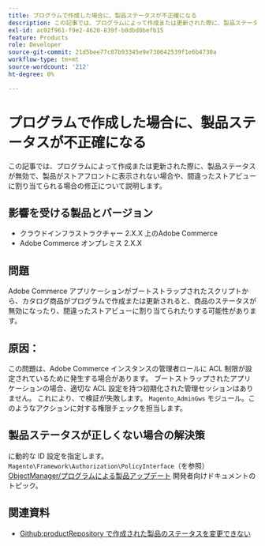 ```yaml
---
title: プログラムで作成した場合に、製品ステータスが不正確になる
description: この記事では、プログラムによって作成または更新された際に、製品ステータスが無効で、製品がストアフロントに表示されない場合や、間違ったストアビューに割り当てられる場合の修正について説明します。
exl-id: ac02f961-f9e2-4620-839f-b8dbd0befb15
feature: Products
role: Developer
source-git-commit: 21d5bee77c87b93345e9e730642539f1e6b4730a
workflow-type: tm+mt
source-wordcount: '212'
ht-degree: 0%

---
```


# プログラムで作成した場合に、製品ステータスが不正確になる

この記事では、プログラムによって作成または更新された際に、製品ステータスが無効で、製品がストアフロントに表示されない場合や、間違ったストアビューに割り当てられる場合の修正について説明します。

## 影響を受ける製品とバージョン

* クラウドインフラストラクチャー 2.X.X 上のAdobe Commerce
* Adobe Commerce オンプレミス 2.X.X

## 問題

Adobe Commerce アプリケーションがブートストラップされたスクリプトから、カタログ商品がプログラムで作成または更新されると、商品のステータスが無効になったり、間違ったストアビューに割り当てられたりする可能性があります。

## 原因：

この問題は、Adobe Commerce インスタンスの管理者ロールに ACL 制限が設定されているために発生する場合があります。 ブートストラップされたアプリケーションの場合、適切な ACL 設定を持つ初期化された管理セッションはありません。 これにより、で検証が失敗します。 `Magento_AdminGws` モジュール。このようなアクションに対する権限チェックを担当します。

## 製品ステータスが正しくない場合の解決策

に動的な ID 設定を指定します。 `Magento\Framework\Authorization\PolicyInterface`（を参照） [ObjectManager/プログラムによる製品アップデート](https://devdocs.magento.com/guides/v2.3/extension-dev-guide/object-manager.html#programmatic-product-updates) 開発者向けドキュメントのトピック。

## 関連資料

* [Github:productRepository で作成された製品のステータスを変更できない](https://github.com/magento/magento2/issues/5664)
